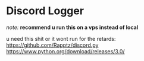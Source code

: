 # Discord Logger
*note:* **recommend u run this on a vps instead of local**

u need this shit or it wont run for the retards:
https://github.com/Rapptz/discord.py
https://www.python.org/download/releases/3.0/
